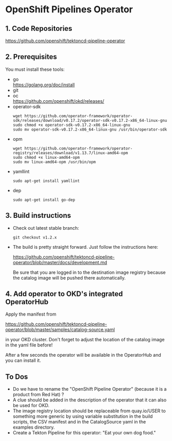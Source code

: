 # OpenShift Pipelines Operator
## 1. Code Repositories
https://github.com/openshift/tektoncd-pipeline-operator
## 2. Prerequisites

You must install these tools:

* go <br>
  https://golang.org/doc/install
* git
* oc <br>
  https://github.com/openshift/okd/releases/
* operator-sdk
  ```
  wget https://github.com/operator-framework/operator-sdk/releases/download/v0.17.2/operator-sdk-v0.17.2-x86_64-linux-gnu
  sudo chmod +x operator-sdk-v0.17.2-x86_64-linux-gnu
  sudo mv operator-sdk-v0.17.2-x86_64-linux-gnu /usr/bin/operator-sdk
  ```
* opm
  ```
  wget https://github.com/operator-framework/operator-registry/releases/download/v1.13.7/linux-amd64-opm
  sudo chmod +x linux-amd64-opm
  sudo mv linux-amd64-opm /usr/bin/opm
  ```
* yamllint
  ```
  sudo apt-get install yamllint
  ```
* dep
  ```
  sudo apt-get install go-dep
  ```

## 3. Build instructions

* Check out latest stable branch:

  ```
  git checkout v1.2.x
  ```

* The build is pretty straight forward. Just follow the instructions here:

  https://github.com/openshift/tektoncd-pipeline-operator/blob/master/docs/development.md

  Be sure that you are logged in to the destination image registry because the catalog image will be pushed there automatically.

## 4. Add operator to OKD's integrated OperatorHub

Apply the manifest from 

https://github.com/openshift/tektoncd-pipeline-operator/blob/master/samples/catalog-source.yaml

in your OKD cluster. Don't forget to adjust the location of the catalog image in the yaml file before! 

After a few seconds the operator will be available in the OperatorHub and you can install it.

## To Dos

* Do we have to rename the "OpenShift Pipeline Operator" (because it is a product from Red Hat) ?
* A clue should be added in the description of the operator that it can also be used for OKD.
* The image registry location should be replaceable from quay.io/USER to something more generic by using variable substitution in the build scripts, the CSV manifest and in the CatalogSource yaml in the examples directory.
* Create a Tekton Pipeline for this operator: "Eat your own dog food."
